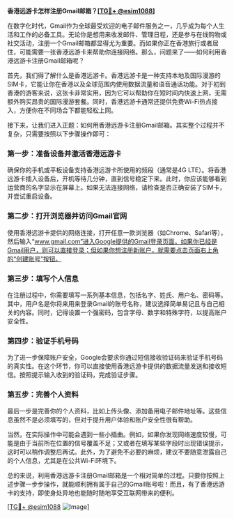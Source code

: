 **香港远游卡怎样注册Gmail邮箱？[[TG💪+ @esim1088](https://t.me/s/esim1088)]**

在数字化时代，Gmail作为全球最受欢迎的电子邮件服务之一，几乎成为每个人生活和工作的必备工具。无论你是想用来收发邮件、管理日程，还是参与在线购物或社交活动，注册一个Gmail邮箱都显得尤为重要。而如果你正在香港旅行或者居住，可能需要一张香港远游卡来帮助你连接网络。那么，问题来了——如何利用香港远游卡注册Gmail邮箱呢？

首先，我们得了解什么是香港远游卡。香港远游卡是一种支持本地及国际漫游的SIM卡，它能让你在香港以及全球范围内使用数据流量和语音通话功能。对于初到香港的游客来说，这张卡非常实用，因为它可以帮助你在短时间内快速上网，无需额外购买昂贵的国际漫游套餐。同时，香港远游卡通常还提供免费Wi-Fi热点接入，方便你在不同场合下都能轻松上网。

接下来，让我们进入正题：如何用香港远游卡注册Gmail邮箱。其实整个过程并不复杂，只需要按照以下步骤操作即可：

### 第一步：准备设备并激活香港远游卡

确保你的手机或平板设备支持香港远游卡所使用的频段（通常是4G LTE）。将香港远游卡插入设备后，开机等待几分钟，直到信号稳定下来。此时，你应该能够看到运营商的名字显示在屏幕上。如果无法连接网络，请检查是否正确安装了SIM卡，并尝试重启设备。

### 第二步：打开浏览器并访问Gmail官网

使用香港远游卡提供的网络连接，打开任意一款浏览器（如Chrome、Safari等），然后输入“www.gmail.com”进入Google提供的Gmail登录页面。如果你已经是Gmail用户，则可以直接登录；但如果你想注册新账户，就需要点击页面右上角的“创建账号”按钮。

### 第三步：填写个人信息

在注册过程中，你需要填写一系列基本信息，包括名字、姓氏、用户名、密码等。其中，用户名是你将来用来登录Gmail的账号名称，建议选择简单易记且与自己相关的内容。同时，记得设置一个强密码，包含字母、数字和特殊字符，以提高账户安全性。

### 第四步：验证手机号码

为了进一步保障账户安全，Google会要求你通过短信接收验证码来验证手机号码的真实性。在这个环节，你可以直接使用香港远游卡提供的数据流量发送和接收短信。按照提示输入收到的验证码，完成验证步骤。

### 第五步：完善个人资料

最后一步是完善你的个人资料，比如上传头像、添加备用电子邮件地址等。这些信息虽然不是必须填写的，但对于提升用户体验和账户安全性很有帮助。

当然，在实际操作中可能会遇到一些小插曲。例如，如果你发现网络速度较慢，可能是由于当前所在位置的信号覆盖不足；又或者在填写某些字段时出现错误提示，这时可以稍作调整后再试。此外，为了避免不必要的麻烦，建议不要随意泄露自己的个人信息，尤其是在公共Wi-Fi环境下。

总的来说，利用香港远游卡注册Gmail邮箱是一个相对简单的过程。只要你按照上述步骤一步步操作，就能顺利拥有属于自己的Gmail账号啦！而且，有了香港远游卡的支持，即使身处异地也能随时随地享受互联网带来的便利。

[[TG💪+ @esim1088](https://t.me/s/esim1088) ![Image](https://i.postimg.cc/4NQfJmqS/Snipaste-2025-05-13-00-14-12.png)]